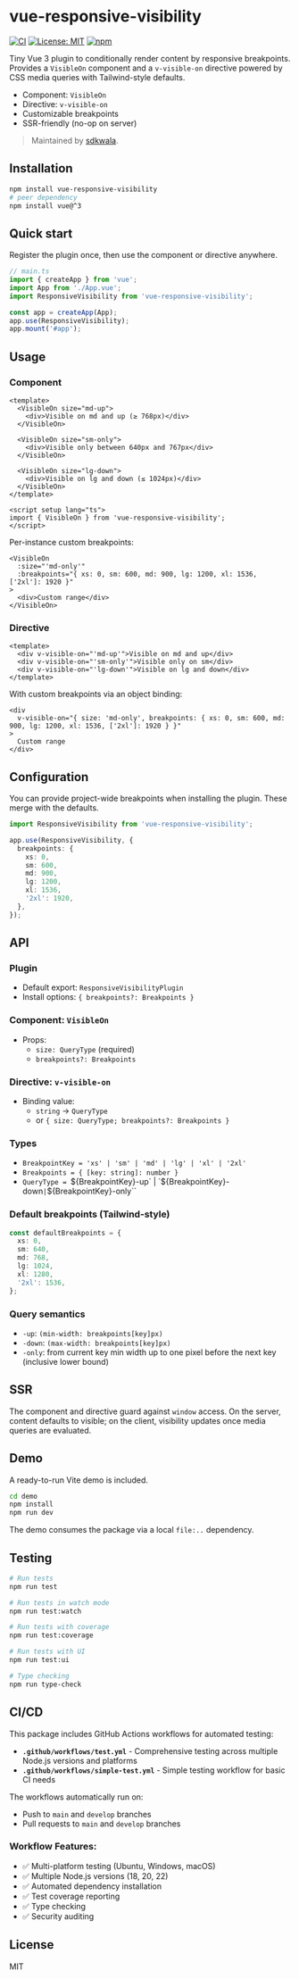 # vue-responsive-visibility

[![CI](https://github.com/sdkwala/vue-responsive-visibility/actions/workflows/simple-test.yml/badge.svg)](https://github.com/sdkwala/vue-responsive-visibility/actions)
[![License: MIT](https://img.shields.io/badge/License-MIT-yellow.svg)](https://opensource.org/licenses/MIT)
[![npm](https://img.shields.io/npm/v/vue-responsive-visibility.svg)](https://www.npmjs.com/package/vue-responsive-visibility)

Tiny Vue 3 plugin to conditionally render content by responsive breakpoints. Provides a `VisibleOn` component and a `v-visible-on` directive powered by CSS media queries with Tailwind-style defaults.

- Component: `VisibleOn`
- Directive: `v-visible-on`
- Customizable breakpoints
- SSR-friendly (no-op on server)

> Maintained by [sdkwala](https://github.com/sdkwala).

## Installation

```bash
npm install vue-responsive-visibility
# peer dependency
npm install vue@^3
```

## Quick start

Register the plugin once, then use the component or directive anywhere.

```ts
// main.ts
import { createApp } from 'vue';
import App from './App.vue';
import ResponsiveVisibility from 'vue-responsive-visibility';

const app = createApp(App);
app.use(ResponsiveVisibility);
app.mount('#app');
```

## Usage

### Component

```vue
<template>
  <VisibleOn size="md-up">
    <div>Visible on md and up (≥ 768px)</div>
  </VisibleOn>

  <VisibleOn size="sm-only">
    <div>Visible only between 640px and 767px</div>
  </VisibleOn>

  <VisibleOn size="lg-down">
    <div>Visible on lg and down (≤ 1024px)</div>
  </VisibleOn>
</template>

<script setup lang="ts">
import { VisibleOn } from 'vue-responsive-visibility';
</script>
```

Per-instance custom breakpoints:

```vue
<VisibleOn
  :size="'md-only'"
  :breakpoints="{ xs: 0, sm: 600, md: 900, lg: 1200, xl: 1536, ['2xl']: 1920 }"
>
  <div>Custom range</div>
</VisibleOn>
```

### Directive

```vue
<template>
  <div v-visible-on="'md-up'">Visible on md and up</div>
  <div v-visible-on="'sm-only'">Visible only on sm</div>
  <div v-visible-on="'lg-down'">Visible on lg and down</div>
</template>
```

With custom breakpoints via an object binding:

```vue
<div
  v-visible-on="{ size: 'md-only', breakpoints: { xs: 0, sm: 600, md: 900, lg: 1200, xl: 1536, ['2xl']: 1920 } }"
>
  Custom range
</div>
```

## Configuration

You can provide project-wide breakpoints when installing the plugin. These merge with the defaults.

```ts
import ResponsiveVisibility from 'vue-responsive-visibility';

app.use(ResponsiveVisibility, {
  breakpoints: {
    xs: 0,
    sm: 600,
    md: 900,
    lg: 1200,
    xl: 1536,
    '2xl': 1920,
  },
});
```

## API

### Plugin
- Default export: `ResponsiveVisibilityPlugin`
- Install options: `{ breakpoints?: Breakpoints }`

### Component: `VisibleOn`
- Props:
  - `size: QueryType` (required)
  - `breakpoints?: Breakpoints`

### Directive: `v-visible-on`
- Binding value:
  - `string` → `QueryType`
  - or `{ size: QueryType; breakpoints?: Breakpoints }`

### Types
- `BreakpointKey = 'xs' | 'sm' | 'md' | 'lg' | 'xl' | '2xl'`
- `Breakpoints = { [key: string]: number }`
- `QueryType = `${BreakpointKey}-up` | `${BreakpointKey}-down` | `${BreakpointKey}-only``

### Default breakpoints (Tailwind-style)

```ts
const defaultBreakpoints = {
  xs: 0,
  sm: 640,
  md: 768,
  lg: 1024,
  xl: 1280,
  '2xl': 1536,
};
```

### Query semantics
- `-up`: `(min-width: breakpoints[key]px)`
- `-down`: `(max-width: breakpoints[key]px)`
- `-only`: from current key min width up to one pixel before the next key (inclusive lower bound)

## SSR
The component and directive guard against `window` access. On the server, content defaults to visible; on the client, visibility updates once media queries are evaluated.

## Demo
A ready-to-run Vite demo is included.

```bash
cd demo
npm install
npm run dev
```

The demo consumes the package via a local `file:..` dependency.

## Testing

```bash
# Run tests
npm run test

# Run tests in watch mode
npm run test:watch

# Run tests with coverage
npm run test:coverage

# Run tests with UI
npm run test:ui

# Type checking
npm run type-check
```

## CI/CD

This package includes GitHub Actions workflows for automated testing:

- **`.github/workflows/test.yml`** - Comprehensive testing across multiple Node.js versions and platforms
- **`.github/workflows/simple-test.yml`** - Simple testing workflow for basic CI needs

The workflows automatically run on:
- Push to `main` and `develop` branches
- Pull requests to `main` and `develop` branches

### Workflow Features:
- ✅ Multi-platform testing (Ubuntu, Windows, macOS)
- ✅ Multiple Node.js versions (18, 20, 22)
- ✅ Automated dependency installation
- ✅ Test coverage reporting
- ✅ Type checking
- ✅ Security auditing

## License
MIT
